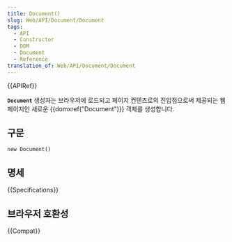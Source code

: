 ```yaml
---
title: Document()
slug: Web/API/Document/Document
tags:
  - API
  - Constructor
  - DOM
  - Document
  - Reference
translation_of: Web/API/Document/Document
---
```

{{APIRef}}

**`Document`** 생성자는 브라우저에 로드되고 페이지 컨텐츠로의 진입점으로써 제공되는 웹 페이지인 새로운 {{domxref("Document")}} 객체를 생성합니다.

## 구문

    new Document()

## 명세

{{Specifications}}

## 브라우저 호환성

{{Compat}}
